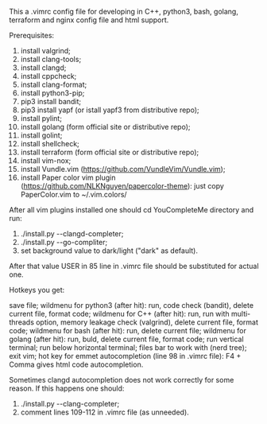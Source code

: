 This a .vimrc config file for developing in C++, python3, bash, golang, terraform and nginx config file and html support.

Prerequisites:

1. install valgrind;
2. install clang-tools;
3. install clangd;
4. install cppcheck;
5. install clang-format;
6. install python3-pip;
7. pip3 install bandit;
8. pip3 install yapf (or istall yapf3 from distributive repo);
9. install pylint;
10. install golang (form official site or distributive repo);
11. install golint;
12. install shellcheck;
13. install terraform (form official site or distributive repo);
14. install vim-nox;
15. install Vundle.vim (https://github.com/VundleVim/Vundle.vim);
16. install Paper color vim plugin (https://github.com/NLKNguyen/papercolor-theme): just copy PaperColor.vim to ~/.vim.colors/

After all vim plugins installed one should cd YouCompleteMe directory and run:
1. ./install.py --clangd-completer;
2. ./install.py --go-compliter;
3. set background value to dark/light ("dark" as default).

After that value USER in 85 line in .vimrc file should be substituted for actual one.  

Hotkeys you get:

<F2> save file;
<F3> wildmenu for python3 (after <F2> hit): run, code check (bandit), delete current file, format code;
<F4> wildmenu for C++ (after <F2> hit): run, run with multi-threads option, memory leakage check (valgrind), delete current file, format code;
<F5> wildmenu for bash (after <F2> hit): run, delete current file;
<F6> wildmenu for golang (after <F2> hit): run, buld, delete current file, format code;
<F7>run vertical terminal; 
<F8>run below horizontal terminal;
<F9> files bar to work with (nerd tree);
<F10> exit vim;
<F4> hot key for emmet autocompletion (line 98 in .vimrc file): F4 + Comma gives html code autocompletion.

Sometimes clangd autocompletion does not work correctly for some reason. If this happens one should:
1. ./install.py --clang-completer;
2. comment lines 109-112 in .vimrc file (as unneeded).
  
